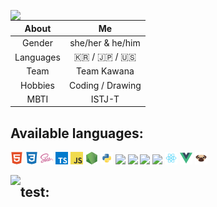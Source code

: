 <a href="https://www.youtube.com/watch?v=D0ehC_8sQuU"><img align="left" src="https://cdn.discordapp.com/attachments/644776656203939850/879624289052135484/68747470733a2f2f692e696d6775722e636f6d2f394e757a5558612e676966.gif"/></a>

|About|Me|
|:--:|:--:|
|Gender|she/her & he/him|
|Languages|🇰🇷 / 🇯🇵 / 🇺🇸|
|Team|Team Kawana|
|Hobbies|Coding / Drawing|
|MBTI|ISTJ-T|

## Available languages: 
<code><img height="20" src="https://raw.githubusercontent.com/devicons/devicon/master/icons/html5/html5-plain.svg"></code>
<code><img height="20" src="https://raw.githubusercontent.com/devicons/devicon/master/icons/css3/css3-plain.svg"></code>
<code><img height="20" src="https://raw.githubusercontent.com/github/explore/80688e429a7d4ef2fca1e82350fe8e3517d3494d/topics/sass/sass.png"></code>
<code><img height="20" src="https://raw.githubusercontent.com/github/explore/80688e429a7d4ef2fca1e82350fe8e3517d3494d/topics/typescript/typescript.png"></code>
<code><img height="20" src="https://raw.githubusercontent.com/github/explore/80688e429a7d4ef2fca1e82350fe8e3517d3494d/topics/javascript/javascript.png"></code>
<code><img height="20" src="https://raw.githubusercontent.com/github/explore/80688e429a7d4ef2fca1e82350fe8e3517d3494d/topics/nodejs/nodejs.png"></code>
<code><img height="20" src="https://raw.githubusercontent.com/github/explore/80688e429a7d4ef2fca1e82350fe8e3517d3494d/topics/python/python.png"></code>
<code><img height="20" src="https://img1.daumcdn.net/thumb/R800x0/?scode=mtistory2&fname=https%3A%2F%2Fblog.kakaocdn.net%2Fdn%2FbpafGX%2FbtqAz6ylOgP%2Fr8wdLnszJE8jnS2kkgvzAK%2Fimg.png"></code>
<code><img height="20" src="https://upload.wikimedia.org/wikipedia/commons/thumb/0/06/Kotlin_Icon.svg/1200px-Kotlin_Icon.svg.png"></code>
<code><img height="20" src="https://upload.wikimedia.org/wikipedia/commons/thumb/4/48/Markdown-mark.svg/1200px-Markdown-mark.svg.png"></code>
<code><img height="20" src="https://upload.wikimedia.org/wikipedia/commons/thumb/1/18/ISO_C%2B%2B_Logo.svg/1200px-ISO_C%2B%2B_Logo.svg.png"></code>
<code><img height="20" src="https://raw.githubusercontent.com/github/explore/80688e429a7d4ef2fca1e82350fe8e3517d3494d/topics/react/react.png"></code>
<code><img height="20" src="https://raw.githubusercontent.com/github/explore/80688e429a7d4ef2fca1e82350fe8e3517d3494d/topics/vue/vue.png"></code>
<code><img height="20" src="https://raw.githubusercontent.com/vscode-icons/vscode-icons/master/icons/file_type_pug.svg"></code>

<a href="https://discord.com/users/585019634835783700"><img align="left" src="https://lanyard-profile-readme.vercel.app/api/585019634835783700?bg=2E3440&animated=true&borderRadius=3px&idleMessage=I%20don%27t%20have%20anything%20to%20do%20now,%20so%20I%27m%20taking%20a%20break.%20If%20you%20need%20any%20help,%20you%20can%20DM%20me.%20<3"/></a>

<!-- [![SeyaWhy's GitHub stats](https://github-readme-stats.vercel.app/api?username=seyawhy&theme=nord&count_private=true&show_icons=true&include_all_commits=boolean&hide_border=2E3440&line_height=28&custom_title=냥)](https://github.com/SeyaWhy)
 -->



## test: 
